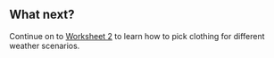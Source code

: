 ## What next?

Continue on to [Worksheet 2](worksheet2.md) to learn how to pick clothing for different weather scenarios.

